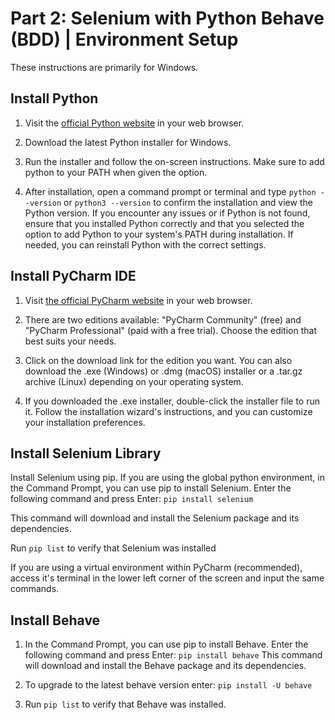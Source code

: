 # Part 2: Selenium with Python Behave (BDD) | Environment Setup

These instructions are primarily for Windows.

## Install Python

1. Visit the [official Python website](https://www.python.org/downloads/windows/) in your web browser.

2. Download the latest Python installer for Windows.

3. Run the installer and follow the on-screen instructions. 
Make sure to add python to your PATH when given the option.

4. After installation, open a command prompt or terminal and type `python --version` or `python3 --version` to confirm the installation and view the Python version. 
If you encounter any issues or if Python is not found, ensure that you installed Python correctly and that you selected the option to add Python to your system's PATH during installation. 
If needed, you can reinstall Python with the correct settings.

## Install PyCharm IDE

1. Visit [the official PyCharm website](https://www.jetbrains.com/pycharm/download/) in your web browser.

2. There are two editions available: "PyCharm Community" (free) and "PyCharm Professional" (paid with a free trial). 
Choose the edition that best suits your needs.

3. Click on the download link for the edition you want. 
You can also download the .exe (Windows) or .dmg (macOS) installer or a .tar.gz archive (Linux) depending on your operating system.

4. If you downloaded the .exe installer, double-click the installer file to run it.
Follow the installation wizard's instructions, and you can customize your installation preferences.

## Install Selenium Library

Install Selenium using pip. 
If you are using the global python environment, in the Command Prompt, you can use pip to install Selenium. 
Enter the following command and press Enter: `pip install selenium`

This command will download and install the Selenium package and its dependencies.

Run `pip list` to verify that Selenium was installed

If you are using a virtual environment within PyCharm (recommended), access it's terminal in the lower left corner of the screen and input the same commands.

## Install Behave

1. In the Command Prompt, you can use pip to install Behave. Enter the following command and press Enter:
`pip install behave`
This command will download and install the Behave package and its dependencies.

2. To upgrade to the latest behave version enter: `pip install -U behave`

3. Run `pip list` to verify that Behave was installed.
